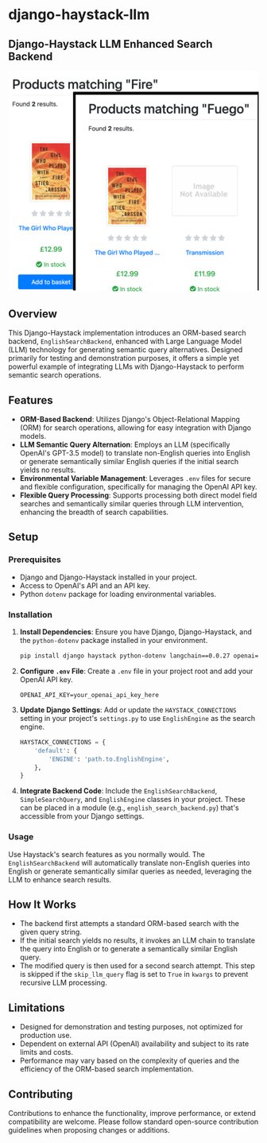 # django-haystack-llm

## Django-Haystack LLM Enhanced Search Backend

![POC](translate.png)

## Overview

This Django-Haystack implementation introduces an ORM-based search backend, `EnglishSearchBackend`, enhanced with Large Language Model (LLM) technology for generating semantic query alternatives. Designed primarily for testing and demonstration purposes, it offers a simple yet powerful example of integrating LLMs with Django-Haystack to perform semantic search operations.

## Features

- **ORM-Based Backend**: Utilizes Django's Object-Relational Mapping (ORM) for search operations, allowing for easy integration with Django models.
- **LLM Semantic Query Alternation**: Employs an LLM (specifically OpenAI's GPT-3.5 model) to translate non-English queries into English or generate semantically similar English queries if the initial search yields no results.
- **Environmental Variable Management**: Leverages `.env` files for secure and flexible configuration, specifically for managing the OpenAI API key.
- **Flexible Query Processing**: Supports processing both direct model field searches and semantically similar queries through LLM intervention, enhancing the breadth of search capabilities.

## Setup

### Prerequisites

- Django and Django-Haystack installed in your project.
- Access to OpenAI's API and an API key.
- Python `dotenv` package for loading environmental variables.

### Installation

1. **Install Dependencies**: Ensure you have Django, Django-Haystack, and the `python-dotenv` package installed in your environment.
   ```bash
   pip install django haystack python-dotenv langchain==0.0.27 openai==0.28.0
   ```

2. **Configure `.env` File**: Create a `.env` file in your project root and add your OpenAI API key.
   ```
   OPENAI_API_KEY=your_openai_api_key_here
   ```

3. **Update Django Settings**: Add or update the `HAYSTACK_CONNECTIONS` setting in your project's `settings.py` to use `EnglishEngine` as the search engine.
   ```python
   HAYSTACK_CONNECTIONS = {
       'default': {
           'ENGINE': 'path.to.EnglishEngine',
       },
   }
   ```

4. **Integrate Backend Code**: Include the `EnglishSearchBackend`, `SimpleSearchQuery`, and `EnglishEngine` classes in your project. These can be placed in a module (e.g., `english_search_backend.py`) that's accessible from your Django settings.

### Usage

Use Haystack's search features as you normally would. The `EnglishSearchBackend` will automatically translate non-English queries into English or generate semantically similar queries as needed, leveraging the LLM to enhance search results.

## How It Works

- The backend first attempts a standard ORM-based search with the given query string.
- If the initial search yields no results, it invokes an LLM chain to translate the query into English or to generate a semantically similar English query.
- The modified query is then used for a second search attempt. This step is skipped if the `skip_llm_query` flag is set to `True` in `kwargs` to prevent recursive LLM processing.

## Limitations

- Designed for demonstration and testing purposes, not optimized for production use.
- Dependent on external API (OpenAI) availability and subject to its rate limits and costs.
- Performance may vary based on the complexity of queries and the efficiency of the ORM-based search implementation.

## Contributing

Contributions to enhance the functionality, improve performance, or extend compatibility are welcome. Please follow standard open-source contribution guidelines when proposing changes or additions.
